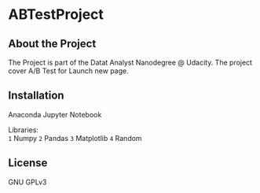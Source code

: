 # ABTestProject

## About the Project 
The Project is part of the Datat Analyst Nanodegree @ Udacity. The project cover A/B Test for Launch new page.

## Installation 
Anaconda Jupyter Notebook 

Libraries: <br/>
`1` Numpy
`2` Pandas
`3` Matplotlib
`4` Random
 
 ## License
 GNU GPLv3
